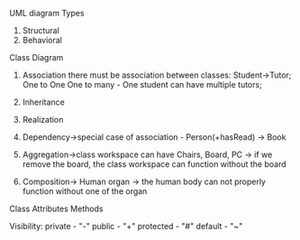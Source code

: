 UML diagram Types

1. Structural
2. Behavioral


Class Diagram

1. Association
there must be association between classes: Student->Tutor;
One to One
One to many - One student can have multiple tutors;

2. Inheritance
3. Realization
4. Dependency->special case of association - Person(+hasRead) -> Book
5. Aggregation->class workspace can have Chairs, Board, PC -> if we remove the board, the class workspace can function without the board
6. Composition-> Human organ -> the human body can not properly function without one of the organ 


Class
Attributes
Methods

Visibility:
private - "-"
public - "+"
protected - "#"
default - "~"

